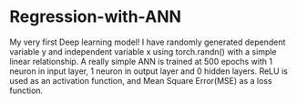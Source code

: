 # Regression-with-ANN
My very first Deep learning model!
I have randomly generated dependent variable y and independent variable x using torch.randn() with a simple linear relationship.
A really simple ANN is trained at 500 epochs with 1 neuron in input layer, 1 neuron in output layer and 0 hidden layers.
ReLU is used as an activation function, and Mean Square Error(MSE) as a loss function.
